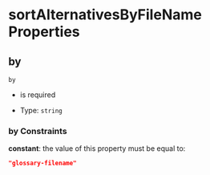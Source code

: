 # sortAlternativesByFileName Properties



## by



`by`

*   is required

*   Type: `string`

### by Constraints

**constant**: the value of this property must be equal to:

```json
"glossary-filename"
```
